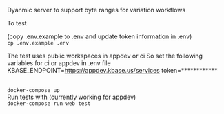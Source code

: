 Dyanmic server to support byte ranges for variation workflows


To test 
</br>

(copy .env.example to .env and update token information in .env)
</br>
<code>cp .env.example  .env</code>

The test uses public workspaces in appdev or ci
So set the following variables for ci or appdev in .env file
KBASE_ENDPOINT=https://appdev.kbase.us/services
token=************



</br>
<code>docker-compose up</code>

</br>
Run tests with (currently working for  appdev)

</br>
<code>docker-compose run web test </code>
</br>


